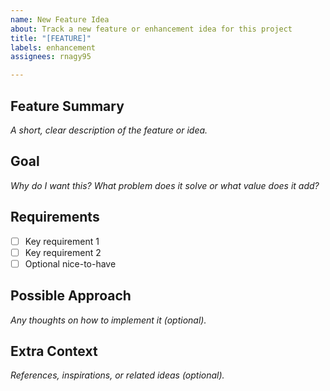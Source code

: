 ```yaml
---
name: New Feature Idea
about: Track a new feature or enhancement idea for this project
title: "[FEATURE]"
labels: enhancement
assignees: rnagy95

---
```


## Feature Summary
_A short, clear description of the feature or idea._

## Goal
_Why do I want this? What problem does it solve or what value does it add?_

## Requirements
- [ ] Key requirement 1
- [ ] Key requirement 2
- [ ] Optional nice-to-have

## Possible Approach
_Any thoughts on how to implement it (optional)._

## Extra Context
_References, inspirations, or related ideas (optional)._

